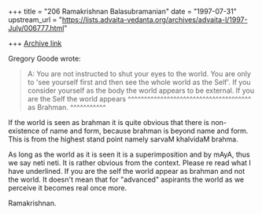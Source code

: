 +++
title = "206 Ramakrishnan Balasubramanian"
date = "1997-07-31"
upstream_url = "https://lists.advaita-vedanta.org/archives/advaita-l/1997-July/006777.html"

+++
[Archive link](https://lists.advaita-vedanta.org/archives/advaita-l/1997-July/006777.html)

Gregory Goode wrote:

>A: You are not instructed to shut your eyes to the world.  You
>are only to 'see yourself first and then see the whole world as
>the Self'.  If you consider yourself as the body the world
>appears to be external.  If you are the Self the world appears
                          ^^^^^^^^^^^^^^^^^^^^^^^^^^^^^^^^^^^^^^
>as Brahman.
^^^^^^^^^^^

If the world is seen as brahman it is quite obvious that there is
non-existence of name and form, because brahman is beyond name and form.
This is from the highest stand point namely sarvaM khalvidaM brahma.

As long as the world as it is seen it is a superimposition and by mAyA,
thus we say neti neti. It is rather obvious from the context. Please re
read what I have underlined. If you are the self the world appear as
brahman and not the world. It doesn't mean that for "advanced" aspirants
the world as we perceive it becomes real once more.

Ramakrishnan.

